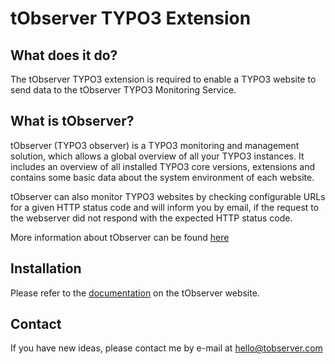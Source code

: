 tObserver TYPO3 Extension
=========================

## What does it do?

The tObserver TYPO3 extension is required to enable a TYPO3 website to send data to the
tObserver TYPO3 Monitoring Service. 

## What is tObserver?

tObserver (TYPO3 observer) is a TYPO3 monitoring and management solution, which allows a 
global overview of all your TYPO3 instances. It includes an overview of all installed TYPO3 
core versions, extensions and contains some basic data about the system environment of each
website.

tObserver can also monitor TYPO3 websites by checking configurable URLs for a given HTTP status 
code and will inform you by email, if the request to the webserver did not respond with the
expected HTTP status code. 

More information about tObserver can be found [here](https://www.tobserver.com/about "About tObserver")  

## Installation

Please refer to the [documentation](https://ww.tobserver.com/documentation#typo3-instance-setup "tObserver TYPO3 Extension setup") on the tObserver website.

## Contact

If you have new ideas, please contact me by e-mail at [hello@tobserver.com](mailto:hello@tobserver.com)
